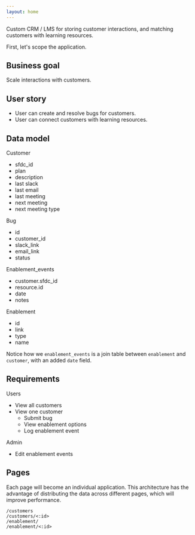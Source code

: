 ```yaml
---
layout: home
---
```

Custom CRM / LMS for storing customer interactions, and matching customers with learning resources.

First, let's scope the application.


## Business goal
Scale interactions with customers.

## User story

* User can create and resolve bugs for customers.
* User can connect customers with learning resources.


## Data model
Customer
* sfdc_id
* plan
* description
* last slack
* last email
* last meeting
* next meeting
* next meeting type

Bug
* id
* customer_id
* slack_link
* email_link
* status

Enablement_events
* customer.sfdc_id
* resource.id
* date
* notes

Enablement
* id
* link
* type
* name


Notice how we `enablement_events` is a join table between `enablement` and `customer`, with an added `date` field.

## Requirements
Users
* View all customers
* View one customer
    * Submit bug
    * View enablement options
    * Log enablement event

Admin
* Edit enablement events

## Pages
Each page will become an individual application. This architecture has the advantage of distributing the data across different pages, which will improve performance.
```
/customers
/customers/<:id>
/enablement/
/enablement/<:id>
```
